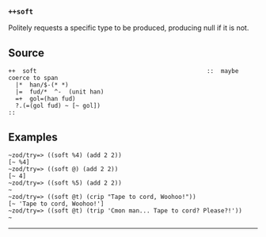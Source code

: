 ### `++soft`

Politely requests a specific type to be produced, producing null if it
is not.

Source
------

    ++  soft                                                ::  maybe coerce to span
      |*  han/$-(* *)
      |=  fud/*  ^-  (unit han)
      =+  gol=(han fud)
      ?.(=(gol fud) ~ [~ gol])
    ::

Examples
--------

    ~zod/try=> ((soft %4) (add 2 2))
    [~ %4]
    ~zod/try=> ((soft @) (add 2 2))
    [~ 4]
    ~zod/try=> ((soft %5) (add 2 2))
    ~
    ~zod/try=> ((soft @t) (crip "Tape to cord, Woohoo!"))
    [~ 'Tape to cord, Woohoo!']
    ~zod/try=> ((soft @t) (trip 'Cmon man... Tape to cord? Please?!'))
    ~



***
